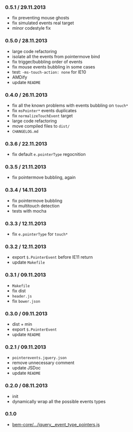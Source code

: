 ### 0.5.1 / 29.11.2013
* fix preventing mouse ghosts
* fix simulated events real target
* minor codestyle fix

### 0.5.0 / 28.11.2013
* large code refactoring
* isolate all the events from pointermove bind
* fix trigger/bubbling order of events
* fix mouse events bubbling in some cases
* test: `-ms-touch-action: none` for IE10
* AMDify
* update `README`

### 0.4.0 / 26.11.2013
* fix all the known problems with events bubbling on `touch*`
* fix `msPointer*` events duplicates
* fix `normalizeTouchEvent` target
* large code refactoring
* move compiled files to `dist/`
* `CHANGELOG.md`

### 0.3.6 / 22.11.2013
* fix default `e.pointerType` regocnition

### 0.3.5 / 21.11.2013
* fix pointermove bubbling, again

### 0.3.4 / 14.11.2013
* fix pointermove bubbling
* fix multitouch detection
* tests with mocha

### 0.3.3 / 12.11.2013
* fix `e.pointerType` for `touch*`

### 0.3.2 / 12.11.2013
* export `$.PointerEvent` before IE11 return
* update `Makefile`

### 0.3.1 / 09.11.2013
* `Makefile`
* fix dist
* `header.js`
* fix `bower.json`

### 0.3.0 / 09.11.2013
* dist + min
* export `$.PointerEvent`
* update `README`

### 0.2.1 / 09.11.2013
* `pointerevents.jquery.json`
* remove unnecessary comment
* update JSDoc
* update `README`

### 0.2.0 / 08.11.2013
* init
* dynamically wrap all the possible events types

### 0.1.0
* [bem-core/…/jquery__event_type_pointers.js](https://github.com/bem/bem-core/blob/0e7714bdab3af1e5a2dae749fea91eb6148495ab/common.blocks/jquery/__event/_type/jquery__event_type_pointers.js)
